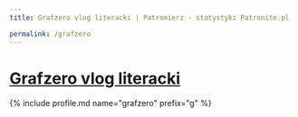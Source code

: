 ```yaml
---
title: Grafzero vlog literacki | Patromierz - statystyki Patronite.pl

permalink: /grafzero
---
```


# [Grafzero vlog literacki](https://patronite.pl/grafzero)

{% include profile.md name="grafzero" prefix="g" %}
